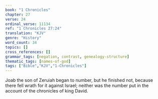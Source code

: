 ```yaml
---
book: "1 Chronicles"
chapter: 27
verse: 24
ordinal_verse: 11134
ref: "1 Chronicles 27:24"
translation: "KJV"
genre: "History"
word_count: 34
topics: []
cross_references: []
grammar_tags: [negation, contrast, genealogy-structure]
thematic_tags: [names-of-god]
tags: ["Bible","KJV","1-Chronicles"]
---
```

Joab the son of Zeruiah began to number, but he finished not, because there fell wrath for it against Israel; neither was the number put in the account of the chronicles of king David.
